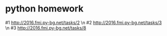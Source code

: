 # python homework

\#1 http://2016.fmi.py-bg.net/tasks/2 \n
\#2 http://2016.fmi.py-bg.net/tasks/3 \n
\#3 http://2016.fmi.py-bg.net/tasks/8 
